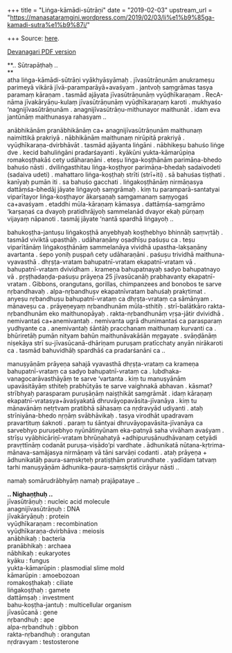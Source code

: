 +++
title = "Liṅga-kāmādi-sūtrāṇi"
date = "2019-02-03"
upstream_url = "https://manasataramgini.wordpress.com/2019/02/03/li%e1%b9%85ga-kamadi-sutra%e1%b9%87i/"

+++
Source: [here](https://manasataramgini.wordpress.com/2019/02/03/li%e1%b9%85ga-kamadi-sutra%e1%b9%87i/).

[Devanagari PDF version](https://manasataramgini.files.wordpress.com/2019/02/lingakama-1.pdf)

**.. Sūtrapāṭhaḥ ..  
**  
atha liṅga-kāmādi-sūtrāṇi vyākhyāsyāmaḥ . jīvasūtrāṇunām anukrameṣu parimeyā vikārā jīvā-paramparāyā+avaśyam . jantvoḥ saṃgrāmas tasya paramaṃ kāraṇam . tasmād ajāyata jīvasūtrāṇunāṃ vyūḍhīkaraṇam . RecA-nāma jīvakāryāṇu-kulaṃ jīvasūtrāṇunāṃ vyūḍhīkaraṇaṃ karoti . mukhyaśo ‘nagnijīvasūtrāṇunām . anagnijīvasūtrāṇu-mithunayor maithunāt . idam eva jantūnāṃ maithunasya rahasyam ..

anābhikānām pranābhikānāṃ ca+ anagnijīvasūtrāṇunām maithunaṃ naimittikā prakriyā . nābhikānām maithunaṃ nirūpitā prakriyā . vyūḍhīkaraṇa-dvirbhāvāt . tasmād ajāyanta liṅgāni . nābhikeṣu bahuśo liṅge dve . kecid bahuliṅgāni pradarśayanti . kyākūni yukta-kāmarūpiṇa romakoṣṭhakāś cety udāharaṇāni . eteṣu liṅga-koṣṭhānām parimāṇa-bhedo bahuśo nāsti . dviliṅgasthitau liṅga-koṣṭhyor parimāṇa-bhedaḥ sadaivodeti (sadaiva udeti) . mahattaro liṅga-koṣṭhaḥ strīti (strī+iti) . sā bahuśas tiṣṭhati . kanīyaḥ pumān iti . sa bahuśo gacchati . liṅgakoṣṭhānāṃ nirmāṇasya dattāṃśa-bhedāj jāyate liṅgayoḥ saṃgrāmaḥ . kiṃ tu paramparā-santatyai viparītayor liṅga-koṣṭhayor ākarṣaṇaḥ saṃgamanaṃ saṃyogaś ca+avaśyam . etaddhi mūla-kāraṇaṃ kāmasya . dattāṃśa-saṃgrāmo ‘karṣaṇaś ca dvayoḥ pratidhrājyoḥ sammelanād dvayor ekaḥ pūrṇaṃ vijayaṃ nāpanoti . tasmāj jāyate ‘nantā spardhā liṅgayoḥ ..

bahukoṣṭha-jantuṣu liṅgakoṣṭhā anyebhyaḥ koṣṭhebhyo bhinnāḥ saṃvṛtāḥ . tasmād viviktā upasthāḥ . udāharaṇāny oṣadhīṣu paśuṣu ca . teṣu viparītānāṃ liṅgakoṣṭhānāṃ sammelanāya vividhā upastha-lakṣaṇāny avartanta . śepo yoniḥ puṣpañ cety udāharaṇāni . paśuṣu trividhā maithuna-vyavasthā . dhṛṣṭa-vratam bahupatnī-vratam ekapatnī-vratam vā . bahupatnī-vratam dvividham . krameṇa bahupatnayaḥ sadyo bahupatnayo vā . pṛṣṭhadaṇḍa-paśuṣu prāyeṇa 25 jīvasūcanāḥ prabhavanty ekapatnī-vratam . Gibbons, orangutans, gorillas, chimpanzees and bonobos te sarve nṛbandhavaḥ . alpa-nṛbandhuṣv ekapatnīvratam bahuśaḥ prakṛtimat . anyeṣu nṛbandhuṣu bahupatnī-vrataṃ ca dhṛṣṭa-vrataṃ ca sāmānyam . mānaveṣu ca . prāyeṇeyaṃ nṛbandhunām mūla-sthitiḥ . strī-balātkāro rakta-nṛbandhunām eko maithunopāyaḥ . rakta-nṛbandhunāṃ vṛṣa-jātir dvividhā . nemivantaś ca+anemivantaḥ . nemivanta ugrā dhunimantaś ca parasparaṃ yudhyante ca . anemivantaḥ śāntāḥ pracchanam maithunaṃ kurvanti ca . bhūriretāḥ pumān nityam bahūn maithunāvakāśān mṛgayate . svāṇḍānāṃ niṣekāya strī su-jīvasūcanā-dhāriṇam puruṣam pratīcchaty anyān nirākaroti ca . tasmād bahuvidhāḥ spardhāś ca pradarśanāni ca ..

manuṣyāṇām prāyeṇa sahajā vyavasthā dhṛṣṭa-vrataṃ ca krameṇa bahupatnī-vrataṃ ca sadyo bahupatnī-vrataṃ ca . lubdhaka-vanagocarāvasthāyāṃ te sarve ‘vartanta . kiṃ tu manuṣyānām upavāsitāyāṃ sthiteḥ prabhūtyās te sarve vaighnakā abhavan . kāsmat? strībhyaḥ parasparam puruṣāṇāṃ naiṣṭhikāt saṃgrāmāt . idaṃ kāraṇaṃ ekapatnī-vratasya+āvaśyakatā dhruvāyopavāsita-jīvanāya . kiṃ tu mānavānāṃ netṛtvam pratibhā sāhasaṃ ca nṛdravyād udiyanti . ataḥ strīniyāna-bhedo nṛṇāṃ svābhāvikaḥ . tasya virodhāt upadravam pravartituṃ śaknoti . paraṃ tu śāntyai dhruvāyopavāsita-jīvanāya ca sarvebhyo puruṣebhyo nyūnātinyūnam eka-patnyā saha vivāham avaśyam . strīṣu vyābhicāriṇī-vratam bhrūṇahatyā +adhipuruṣānudhāvanaṃ cetyādi pravṛttīnāṃ codanāt puruṣa-viṣādo’pi vardhate . ādhunikatā nūtana-kṛtrima-mānava-samājasya nirmāṇaṃ vā tāni sarvāṇi codanti . ataḥ prāyeṇa + ādhunikatāḥ paura-saṃskṛteḥ pratiṣṭhām pratirundhate . yadīdam tatvaṃ tarhi manuṣyāṇām ādhunika-paura-saṃskṛtiś cirāyur nāsti ..

namaḥ somārudrābhyāṃ namaḥ prajāpataye ..

**.. Nighaṇṭhuḥ ..**  
jīvasūtrāṇuḥ : nucleic acid molecule  
anagnijīvasūtrāṇuḥ : DNA  
jīvakāryāṇuḥ : protein  
vyūḍhīkaraṇam : recombination  
vyūḍhīkaraṇa-dvirbhāva : meiosis  
anābhikaḥ : bacteria  
pranābhikaḥ : archaea  
nābhikaḥ : eukaryotes  
kyāku : fungus  
yukta-kāmarūpin : plasmodial slime mold  
kāmarūpin : amoebozoan  
romakoṣṭhakaḥ : ciliate  
liṅgakoṣṭhaḥ : gamete  
dattāmṣaḥ : investment  
bahu-koṣṭha-jantuḥ : multicellular organism  
jīvasūcanā : gene  
nṛbandhuḥ : ape  
alpa-nṛbandhuḥ : gibbon  
rakta-nṛbandhuḥ : orangutan  
nṛdravyam : testosterone

